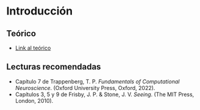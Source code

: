 # Introducción

## Teórico

- [Link al teórico](https://raw.githubusercontent.com/MaestriaCienciasCognitivas/ncc/main/book/static/slides/S9-campos-receptivos.pdf)

## Lecturas recomendadas

- Capítulo 7 de Trappenberg, T. P. *Fundamentals of Computational Neuroscience*. (Oxford University Press, Oxford, 2022).
- Capítulos 3, 5 y 9 de Frisby, J. P. & Stone, J. V. *Seeing*. (The MIT Press, London, 2010).